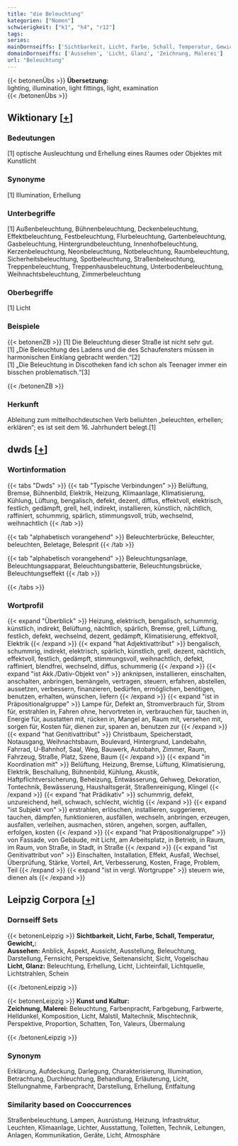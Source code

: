 ```yaml
---
title: "die Beleuchtung"
kategorien: ["Nomen"]
schwierigkeit: ["k1", "h4", "r12"]
tags:
series:
mainDornseiffs: ['Sichtbarkeit, Licht, Farbe, Schall, Temperatur, Gewicht,', 'Kunst und Kultur']
domainDornseiffs: ['Aussehen', 'Licht, Glanz', 'Zeichnung, Malerei']
url: "Beleuchtung"
---
```


{{< betonenÜbs >}}
**Übersetzung:**  
lighting, illumination, light fittings, light, examination  
{{< /betonenÜbs >}}

## Wiktionary [[+](https://de.wiktionary.org/wiki/Beleuchtung)]

### Bedeutungen
[1] optische Ausleuchtung und Erhellung eines Raumes oder Objektes mit Kunstlicht  

### Synonyme
[1] Illumination, Erhellung  

### Unterbegriffe
[1] Außenbeleuchtung, Bühnenbeleuchtung, Deckenbeleuchtung, Effektbeleuchtung, Festbeleuchtung, Flurbeleuchtung, Gartenbeleuchtung, Gasbeleuchtung, Hintergrundbeleuchtung, Innenhofbeleuchtung, Kerzenbeleuchtung, Neonbeleuchtung, Notbeleuchtung, Raumbeleuchtung, Sicherheitsbeleuchtung, Spotbeleuchtung, Straßenbeleuchtung, Treppenbeleuchtung, Treppenhausbeleuchtung, Unterbodenbeleuchtung, Weihnachtsbeleuchtung, Zimmerbeleuchtung  

### Oberbegriffe
[1] Licht  

### Beispiele
{{< betonenZB >}}
[1] Die Beleuchtung dieser Straße ist nicht sehr gut.  
[1] „Die Beleuchtung des Ladens und die des Schaufensters müssen in harmonischen Einklang gebracht werden.“[2]  
[1] „Die Beleuchtung in Discotheken fand ich schon als Teenager immer ein bisschen problematisch.“[3]  

{{< /betonenZB >}}
### Herkunft
Ableitung zum mittelhochdeutschen Verb beliuhten „beleuchten, erhellen; erklären“; es ist seit dem 16. Jahrhundert belegt.[1]  



## dwds [[+](https://www.dwds.de/wb/Beleuchtung)]

### Wortinformation
{{< tabs "Dwds" >}}
{{< tab "Typische Verbindungen" >}}
Belüftung, Bremse, Bühnenbild, Elektrik, Heizung, Klimaanlage, Klimatisierung, Kühlung, Lüftung, bengalisch, defekt, dezent, diffus, effektvoll, elektrisch, festlich, gedämpft, grell, hell, indirekt, installieren, künstlich, nächtlich, raffiniert, schummrig, spärlich, stimmungsvoll, trüb, wechselnd, weihnachtlich
{{< /tab >}}

{{< tab "alphabetisch vorangehend" >}}
Beleuchterbrücke, Beleuchter, beleuchten, Beletage, Belesprit
{{< /tab >}}

{{< tab "alphabetisch vorangehend" >}}
Beleuchtungsanlage, Beleuchtungsapparat, Beleuchtungsbatterie, Beleuchtungsbrücke, Beleuchtungseffekt
{{< /tab >}}

{{< /tabs >}}

### Wortprofil
{{< expand "Überblick" >}} Heizung, elektrisch, bengalisch, schummrig, künstlich, indirekt, Belüftung, nächtlich, spärlich, Bremse, grell, Lüftung, festlich, defekt, wechselnd, dezent, gedämpft, Klimatisierung, effektvoll, Elektrik {{< /expand >}}
{{< expand "hat Adjektivattribut" >}} bengalisch, schummrig, indirekt, elektrisch, spärlich, künstlich, grell, dezent, nächtlich, effektvoll, festlich, gedämpft, stimmungsvoll, weihnachtlich, defekt, raffiniert, blendfrei, wechselnd, diffus, schummerig {{< /expand >}}
{{< expand "ist Akk./Dativ-Objekt von" >}} anknipsen, installieren, einschalten, anschalten, anbringen, bemängeln, vertragen, steuern, erfahren, abstellen, aussetzen, verbessern, finanzieren, bedürfen, ermöglichen, benötigen, benutzen, erhalten, wünschen, liefern {{< /expand >}}
{{< expand "ist in Präpositionalgruppe" >}} Lampe für, Defekt an, Stromverbrauch für, Strom für, erstrahlen in, Fahren ohne, hervortreten in, verbrauchen für, tauchen in, Energie für, ausstatten mit, rücken in, Mangel an, Raum mit, versehen mit, sorgen für, Kosten für, dienen zur, sparen an, benutzen zur {{< /expand >}}
{{< expand "hat Genitivattribut" >}} Christbaum, Speicherstadt, Notausgang, Weihnachtsbaum, Boulevard, Hintergrund, Landebahn, Fahrrad, U-Bahnhof, Saal, Weg, Bauwerk, Autobahn, Zimmer, Raum, Fahrzeug, Straße, Platz, Szene, Baum {{< /expand >}}
{{< expand "in Koordination mit" >}} Belüftung, Heizung, Bremse, Lüftung, Klimatisierung, Elektrik, Beschallung, Bühnenbild, Kühlung, Akustik, Haftpflichtversicherung, Beheizung, Entwässerung, Gehweg, Dekoration, Tontechnik, Bewässerung, Haushaltsgerät, Straßenreinigung, Klingel {{< /expand >}}
{{< expand "hat Prädikativ" >}} schummrig, defekt, unzureichend, hell, schwach, schlecht, wichtig {{< /expand >}}
{{< expand "ist Subjekt von" >}} erstrahlen, erlöschen, installieren, suggerieren, tauchen, dämpfen, funktionieren, ausfällen, wechseln, anbringen, erzeugen, ausfallen, verleihen, ausmachen, stören, angehen, sorgen, auffallen, erfolgen, kosten {{< /expand >}}
{{< expand "hat Präpositionalgruppe" >}} von Fassade, von Gebäude, mit Licht, am Arbeitsplatz, in Betrieb, in Raum, im Raum, von Straße, in Stadt, in Straße {{< /expand >}}
{{< expand "ist Genitivattribut von" >}} Einschalten, Installation, Effekt, Ausfall, Wechsel, Überprüfung, Stärke, Vorteil, Art, Verbesserung, Kosten, Frage, Problem, Teil {{< /expand >}}
{{< expand "ist in vergl. Wortgruppe" >}} steuern wie, dienen als {{< /expand >}}

## Leipzig Corpora [[+](https://corpora.uni-leipzig.de/en/res?word=Beleuchtung&corpusId=deu_newscrawl-public_2018)]

### Dornseiff Sets
{{< betonenLeipzig >}}
**Sichtbarkeit, Licht, Farbe, Schall, Temperatur, Gewicht,:**  
**Aussehen:** Anblick, Aspekt, Aussicht, Ausstellung, Beleuchtung, Darstellung, Fernsicht, Perspektive, Seitenansicht, Sicht, Vogelschau  
**Licht, Glanz:** Beleuchtung, Erhellung, Licht, Lichteinfall, Lichtquelle, Lichtstrahlen, Schein  

{{< /betonenLeipzig >}}


{{< betonenLeipzig >}}
**Kunst und Kultur:**  
**Zeichnung, Malerei:** Beleuchtung, Farbenpracht, Farbgebung, Farbwerte, Helldunkel, Komposition, Licht, Malstil, Maltechnik, Mischtechnik, Perspektive, Proportion, Schatten, Ton, Valeurs, Übermalung  

{{< /betonenLeipzig >}}

### Synonym
Erklärung, Aufdeckung, Darlegung, Charakterisierung, Illumination, Betrachtung, Durchleuchtung, Behandlung, Erläuterung, Licht, Stellungnahme, Farbenpracht, Darstellung, Erhellung, Entfaltung


### Similarity based on Cooccurrences
Straßenbeleuchtung, Lampen, Ausrüstung, Heizung, Infrastruktur, Leuchten, Klimaanlage, Lichter, Ausstattung, Toiletten, Technik, Leitungen, Anlagen, Kommunikation, Geräte, Licht, Atmosphäre

